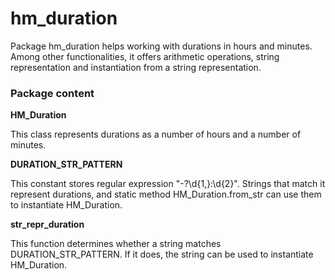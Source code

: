 # hm_duration

Package hm_duration helps working with durations in hours and minutes. Among
other functionalities, it offers arithmetic operations, string representation
and instantiation from a string representation.

### Package content

**HM_Duration**

This class represents durations as a number of hours and a number of minutes.

**DURATION_STR_PATTERN**

This constant stores regular expression "-?\d{1,}:\d{2}". Strings that match
it represent durations, and static method HM_Duration.from_str can use them to
instantiate HM_Duration.

**str_repr_duration**

This function determines whether a string matches DURATION_STR_PATTERN. If it
does, the string can be used to instantiate HM_Duration.
